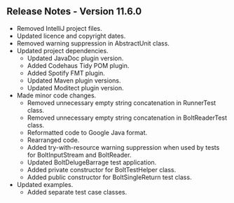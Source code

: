 ## Release Notes - Version 11.6.0

* Removed IntelliJ project files.
* Updated licence and copyright dates.
* Removed warning suppression in AbstractUnit class.
* Updated project dependencies.
    * Updated JavaDoc plugin version.
    * Added Codehaus Tidy POM plugin.
    * Added Spotify FMT plugin.
    * Updated Maven plugin versions.
    * Updated Moditect plugin version.
* Made minor code changes.
    * Removed unnecessary empty string concatenation in RunnerTest class.
    * Removed unnecessary empty string concatenation in BoltReaderTest class.
    * Reformatted code to Google Java format.
    * Rearranged code.
    * Added try-with-resource warning suppression when used by tests for BoltInputStream and BoltReader.
    * Updated BoltDelugeBarrage test application.
    * Added private constructor for BoltTestHelper class.
    * Added public constructor for BoltSingleReturn test class.
* Updated examples.
    * Added separate test case classes.
